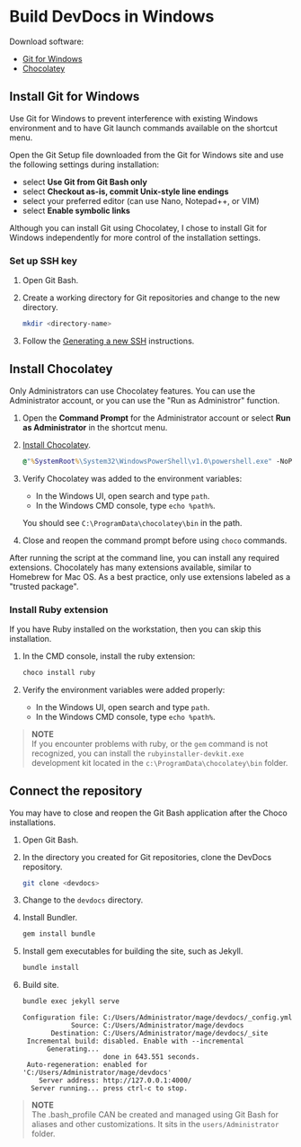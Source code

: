 # Build DevDocs in Windows

Download software:

-  [Git for Windows](https://gitforwindows.org)
-  [Chocolatey](https://chocolatey.org/install)

## Install Git for Windows

Use Git for Windows to prevent interference with existing Windows environment and to have Git launch commands available on the shortcut menu.

Open the Git Setup file downloaded from the Git for Windows site and use the following settings during installation:

-  select **Use Git from Git Bash only**
-  select **Checkout as-is, commit Unix-style line endings**
-  select your preferred editor (can use Nano, Notepad++, or VIM)
-  select **Enable symbolic links**

Although you can install Git using Chocolatey, I chose to install Git for Windows independently for more control of the installation settings.

### Set up SSH key

1.  Open Git Bash.

1.  Create a working directory for Git repositories and change to the new directory.

    ```bash
    mkdir <directory-name>
    ```

1.  Follow the [Generating a new SSH](https://help.github.com/articles/generating-a-new-ssh-key-and-adding-it-to-the-ssh-agent/) instructions.

## Install Chocolatey
Only Administrators can use Chocolatey features. You can use the Administrator account, or you can use the "Run as Administror" function.

1.  Open the **Command Prompt** for the Administrator account or select **Run as Administrator** in the shortcut menu.

1.  [Install Chocolatey](https://chocolatey.org/install).

    ```cmd
    @"%SystemRoot%\System32\WindowsPowerShell\v1.0\powershell.exe" -NoProfile -InputFormat None -ExecutionPolicy Bypass -Command "iex ((New-Object System.Net.WebClient).DownloadString('https://chocolatey.org/install.ps1'))" && SET "PATH=%PATH%;%ALLUSERSPROFILE%\chocolatey\bin"
    ```

1.  Verify Chocolatey was added to the environment variables:

    -  In the Windows UI, open search and type `path`.
    -  In the Windows CMD console, type `echo %path%`.
    
    You should see `C:\ProgramData\chocolatey\bin` in the path.

1.  Close and reopen the command prompt before using `choco` commands.

After running the script at the command line, you can install any required extensions. Chocolately has many extensions available, similar to Homebrew for Mac OS. As a best practice, only use extensions labeled as a "trusted package".

### Install Ruby extension

If you have Ruby installed on the workstation, then you can skip this installation.

1.  In the CMD console, install the ruby extension:

    ```cmd
    choco install ruby
    ```

1.  Verify the environment variables were added properly:

    -  In the Windows UI, open search and type `path`.
    -  In the Windows CMD console, type `echo %path%`.

>  **NOTE**  
>  If you encounter problems with ruby, or the `gem` command is not recognized, you can install the `rubyinstaller-devkit.exe` development kit located in the `c:\ProgramData\chocolatey\bin` folder.

## Connect the repository

You may have to close and reopen the Git Bash application after the Choco installations.

1.  Open Git Bash.

1.  In the directory you created for Git repositories, clone the DevDocs repository.

    ```bash
    git clone <devdocs>
    ```

1.  Change to the `devdocs` directory.

1.  Install Bundler.

    ```bash
    gem install bundle
    ```

1.  Install gem executables for building the site, such as Jekyll.

    ```bash
    bundle install
    ```

1.  Build site.

    ```bash
    bundle exec jekyll serve
    ```

    ```terminal
    Configuration file: C:/Users/Administrator/mage/devdocs/_config.yml
                Source: C:/Users/Administrator/mage/devdocs
           Destination: C:/Users/Administrator/mage/devdocs/_site
     Incremental build: disabled. Enable with --incremental
          Generating...
                        done in 643.551 seconds.
     Auto-regeneration: enabled for 'C:/Users/Administrator/mage/devdocs'
        Server address: http://127.0.0.1:4000/
      Server running... press ctrl-c to stop.
    ```

>  **NOTE**  
>  The .bash_profile CAN be created and managed using Git Bash for aliases and other customizations. It sits in the 
`users/Administrator` folder.
